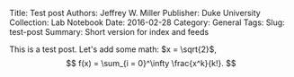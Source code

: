 Title: Test post
Authors: Jeffrey W. Miller
Publisher: Duke University
Collection: Lab Notebook
Date: 2016-02-28
Category: General
Tags: 
Slug: test-post
Summary: Short version for index and feeds

This is a test post. Let's add some math: $x = \sqrt{2}$,
$$ f(x) = \sum_{i = 0}^\infty \frac{x^k}{k!}. $$


